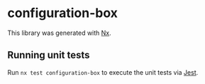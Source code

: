 # configuration-box

This library was generated with [Nx](https://nx.dev).

## Running unit tests

Run `nx test configuration-box` to execute the unit tests via [Jest](https://jestjs.io).
